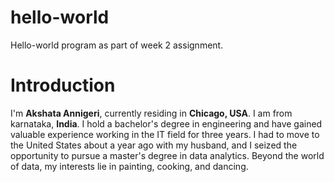 # hello-world
Hello-world program as part of week 2 assignment.
# Introduction
I'm **Akshata Annigeri**, currently residing in **Chicago, USA**. I am from karnataka, **India**. I hold a bachelor's degree in engineering and have gained valuable experience working in the IT field for three years. I had to move to the United States about a year ago with my husband, and I seized the opportunity to pursue a master's degree in data analytics. Beyond the world of data, my interests lie in painting, cooking, and dancing. 
